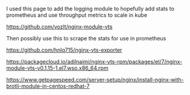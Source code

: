 I used this page to add the logging module to hopefully add stats to prometheus
and use throughput metrics to scale in kube

https://github.com/vozlt/nginx-module-vts

Then possibly use this to scrape the stats for use in prometheus

https://github.com/hnlq715/nginx-vts-exporter

https://packagecloud.io/adilnaimi/nginx-vts-rpm/packages/el/7/nginx-module-vts-v0.1.15-1.el7.wso.x86_64.rpm

https://www.getpagespeed.com/server-setup/nginx/install-nginx-with-brotli-module-in-centos-redhat-7
